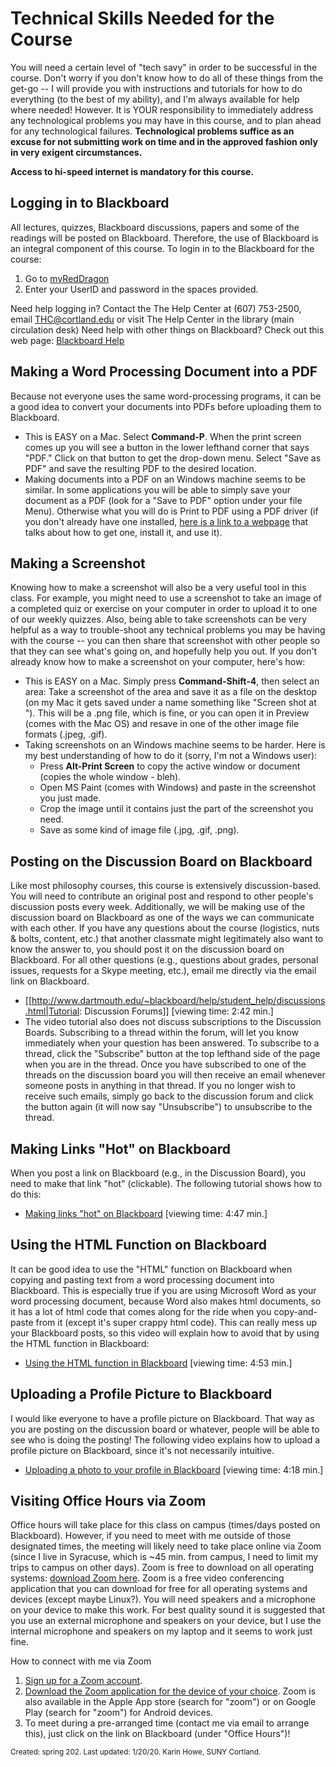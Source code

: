 # Technical Skills Needed for the Course 

You will need a certain level of "tech savy" in order to be successful in the course. Don't worry if you don't know how to do all of these things from the get-go -- I will provide you with instructions and tutorials for how to do everything (to the best of my ability), and I'm always available for help where needed! However. It is YOUR responsibility to immediately address any technological problems you may have in this course, and to plan ahead for any technological failures. **Technological problems suffice as an excuse for not submitting work on time and in the approved fashion only in very exigent circumstances.**

**Access to hi-speed internet is mandatory for this course.**

## Logging in to Blackboard 

All lectures, quizzes, Blackboard discussions, papers and some of the readings will be posted on Blackboard. Therefore, the use of Blackboard is an integral component of this course. To login in to the Blackboard for the course: 
1. Go to [myRedDragon](https://cortland.sharepoint.com/sites/mrd?wa=wsignin1.0) 
2. Enter your UserID and password in the spaces provided. 

Need help logging in? Contact the The Help Center at (607) 753-2500, email THC@cortland.edu or visit The Help Center in the library (main circulation desk)
Need help with other things on Blackboard? Check out this web page: [Blackboard Help](http://cortland.libguides.com/bbl/BB_stu)

## Making a Word Processing Document into a PDF 

Because not everyone uses the same word-processing programs, it can be a good idea to convert your documents into PDFs before uploading them to Blackboard. 
- This is EASY on a Mac. Select **Command-P**. When the print screen comes up you will see a button in the lower lefthand corner that says "PDF." Click on that button to get the drop-down menu. Select "Save as PDF" and save the resulting PDF to the desired location. 
- Making documents into a PDF on an Windows machine seems to be similar. In some applications you will be able to simply save your document as a PDF (look for a "Save to PDF" option under your file Menu). Otherwise what you will do is Print to PDF using a PDF driver (if you don't already have one installed, [here is a link to a webpage](http://www.wikihow.com/Create-PDF-Files-from-Any-Windows-Application) that talks about how to get one, install it, and use it). 

## Making a Screenshot 

Knowing how to make a screenshot will also be a very useful tool in this class. For example, you might need to use a screenshot to take an image of a completed quiz or exercise on your computer in order to upload it to one of our weekly quizzes. Also, being able to take screenshots can be very helpful as a way to trouble-shoot any technical problems you may be having with the course -- you can then share that screenshot with other people so that they can see what's going on, and hopefully help you out. If you don't already know how to make a screenshot on your computer, here's how: 
- This is EASY on a Mac. Simply press **Command-Shift-4**, then select an area: Take a screenshot of the area and save it as a file on the desktop (on my Mac it gets saved under a name something like "Screen shot <date> at <time>"). This will be a .png file, which is fine, or you can open it in Preview (comes with the Mac OS) and resave in one of the other image file formats (.jpeg, .gif). 
- Taking screenshots on an Windows machine seems to be harder. Here is my best understanding of how to do it (sorry, I'm not a Windows user): 
  - Press **Alt-Print Screen** to copy the active window or document (copies the whole window - bleh). 
  - Open MS Paint (comes with Windows) and paste in the screenshot you just made. 
  - Crop the image until it contains just the part of the screenshot you need. 
  - Save as some kind of image file (.jpg, .gif, .png). 

## Posting on the Discussion Board on Blackboard 

Like most philosophy courses, this course is extensively discussion-based. You will need to contribute an original post and respond to other people's discussion posts every week. Additionally, we will be making use of the discussion board on Blackboard as one of the ways we can communicate with each other. If you have any questions about the course (logistics, nuts & bolts, content, etc.) that another classmate might legitimately also want to know the answer to, you should post it on the discussion board on Blackboard. For all other questions (e.g., questions about grades, personal issues, requests for a Skype meeting, etc.), email me directly via the email link on Blackboard. 
- [[http://www.dartmouth.edu/~blackboard/help/student_help/discussions.html|Tutorial: Discussion Forums]] [viewing time: 2:42 min.] 
- The video tutorial also does not discuss subscriptions to the Discussion Boards. Subscribing to a thread within the forum, will let you know immediately when your question has been answered. To subscribe to a thread, click the "Subscribe" button at the top lefthand side of the page when you are in the thread. Once you have subscribed to one of the threads on the discussion board you will then receive an email whenever someone posts in anything in that thread. If you no longer wish to receive such emails, simply go back to the discussion forum and click the button again (it will now say "Unsubscribe") to unsubscribe to the thread. 

## Making Links "Hot" on Blackboard

When you post a link on Blackboard (e.g., in the Discussion Board), you need to make that link "hot" (clickable). The following tutorial shows how to do this: 
- [Making links "hot" on Blackboard](https://youtu.be/66csH1mUx1Q) [viewing time: 4:47 min.] 

## Using the HTML Function on Blackboard

It can be good idea to use the "HTML" function on Blackboard when copying and pasting text from a word processing document into Blackboard. This is especially true if you are using Microsoft Word as your word processing document, because Word also makes html documents, so it has a lot of html code that comes along for the ride when you copy-and-paste from it (except it's super crappy html code). This can really mess up your Blackboard posts, so this video will explain how to avoid that by using the HTML function in Blackboard: 
- [Using the HTML function in Blackboard](https://youtu.be/pK9Anh3UwR0) [viewing time: 4:53 min.]

## Uploading a Profile Picture to Blackboard

I would like everyone to have a profile picture on Blackboard. That way as you are posting on the discussion board or whatever, people will be able to see who is doing the posting! The following video explains how to upload a profile picture on Blackboard, since it's not necessarily intuitive. 
- [Uploading a photo to your profile in Blackboard](https://youtu.be/HhDUG2v4WYE) [viewing time: 4:18 min.] 

## Visiting Office Hours via Zoom 

Office hours will take place for this class on campus (times/days posted on Blackboard). However, if you need to meet with me outside of those designated times, the meeting will likely need to take place online via Zoom (since I live in Syracuse, which is ~45 min. from campus, I need to limit my trips to campus on other days). Zoom is free to download on all operating systems: [download Zoom here](https://zoom.us/download). Zoom is a free video conferencing application that you can download for free for all operating systems and devices (except maybe Linux?). You will need speakers and a microphone on your device to make this work. For best quality sound it is suggested that you use an external microphone and speakers on your device, but I use the internal microphone and speakers on my laptop and it seems to work just fine. 

How to connect with me via Zoom 
1. [Sign up for a Zoom account](https://zoom.us). 
2. [Download the Zoom application for the device of your choice](https://zoom.us/support/download). Zoom is also available in the Apple App store (search for "zoom") or on Google Play (search for "zoom") for Android devices. 
3. To meet during a pre-arranged time (contact me via email to arrange this), just click on the link on Blackboard (under "Office Hours")! 

<small>Created: spring 202. Last updated: 1/20/20. Karin Howe, SUNY Cortland.</small>

